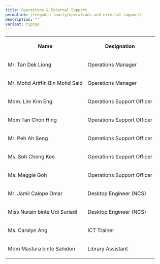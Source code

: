 ```yaml
---
title: Operations & External Support
permalink: /fengshan-family/operations-and-external-support/
description: ""
variant: tiptap
---
```

<table><tbody><tr><th rowspan="1" colspan="1"><p>Name</p></th><th rowspan="1" colspan="1"><p>Designation</p></th></tr><tr><td rowspan="1" colspan="1"><p>Mr. Tan Dek Liong</p></td><td rowspan="1" colspan="1"><p>Operations Manager</p></td></tr><tr><td rowspan="1" colspan="1"><p>Mr. Mohd Ariffin Bin Mohd Said</p></td><td rowspan="1" colspan="1"><p>Operations Manager</p></td></tr><tr><td rowspan="1" colspan="1"><p>Mdm. Lim Kim Eng</p></td><td rowspan="1" colspan="1"><p>Operations Support Officer</p></td></tr><tr><td rowspan="1" colspan="1"><p>Mdm Tan Chon Hing</p></td><td rowspan="1" colspan="1"><p>Operations Support Officer</p></td></tr><tr><td rowspan="1" colspan="1"><p>Mr. Peh Ah Seng</p></td><td rowspan="1" colspan="1"><p>Operations Support Officer</p></td></tr><tr><td rowspan="1" colspan="1"><p>Ms. Soh Cheng Kee</p></td><td rowspan="1" colspan="1"><p>Operations Support Officer</p></td></tr><tr><td rowspan="1" colspan="1"><p>Ms. Maggie Goh</p></td><td rowspan="1" colspan="1"><p>Operations Support Officer</p></td></tr><tr><td rowspan="1" colspan="1"><p>Mr. Jamil Calope Omar</p></td><td rowspan="1" colspan="1"><p>Desktop Engineer (NCS)</p></td></tr><tr><td rowspan="1" colspan="1"><p>Miss Nurain binte Udi Suriadi</p></td><td rowspan="1" colspan="1"><p>Desktop Engineer (NCS)</p></td></tr><tr><td rowspan="1" colspan="1"><p>Ms. Carolyn Ang</p></td><td rowspan="1" colspan="1"><p>ICT Trainer</p></td></tr><tr><td rowspan="1" colspan="1"><p>Mdm Mastura binte Sahidon</p></td><td rowspan="1" colspan="1"><p>Library Assistant</p></td></tr></tbody></table><p></p>